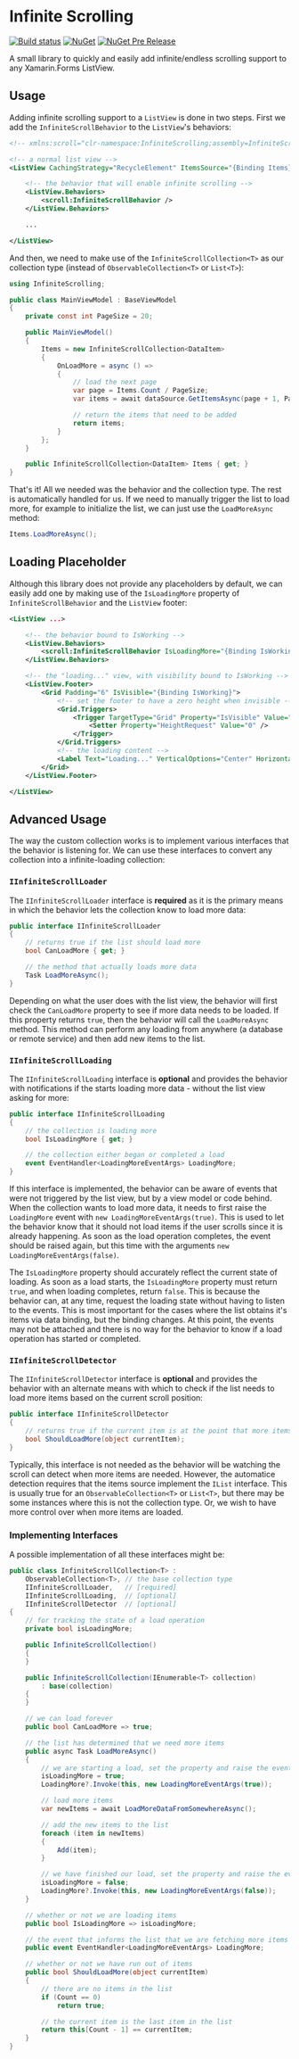 # Infinite Scrolling

[![Build status](https://ci.appveyor.com/api/projects/status/1vnc3u270h71sbyc/branch/master?svg=true)](https://ci.appveyor.com/project/mattleibow/infinitescrolling/branch/master)  [![NuGet](https://img.shields.io/nuget/dt/InfiniteScrolling.svg)](https://www.nuget.org/packages/InfiniteScrolling)  [![NuGet Pre Release](https://img.shields.io/nuget/vpre/InfiniteScrolling.svg)](https://www.nuget.org/packages/InfiniteScrolling)

A small library to quickly and easily add infinite/endless scrolling support to any Xamarin.Forms ListView.

## Usage

Adding infinite scrolling support to a `ListView` is done in two steps. First we add the `InfiniteScrollBehavior` to
the `ListView`'s behaviors:

```xml
<!-- xmlns:scroll="clr-namespace:InfiniteScrolling;assembly=InfiniteScrolling" -->

<!-- a normal list view -->
<ListView CachingStrategy="RecycleElement" ItemsSource="{Binding Items}">

    <!-- the behavior that will enable infinite scrolling -->
    <ListView.Behaviors>
        <scroll:InfiniteScrollBehavior />
    </ListView.Behaviors>

    ...

</ListView>
```

And then, we need to make use of the `InfiniteScrollCollection<T>` as our collection type (instead of 
`ObservableCollection<T>` or `List<T>`):

```csharp
using InfiniteScrolling;

public class MainViewModel : BaseViewModel
{
    private const int PageSize = 20;

    public MainViewModel()
    {
        Items = new InfiniteScrollCollection<DataItem>
        {
            OnLoadMore = async () =>
            {
                // load the next page
                var page = Items.Count / PageSize;
                var items = await dataSource.GetItemsAsync(page + 1, PageSize);

                // return the items that need to be added
                return items;
            }
        };
    }

    public InfiniteScrollCollection<DataItem> Items { get; }
}
```

That's it!
All we needed was the behavior and the collection type. The rest is automatically handled for us. If we need to
manually trigger the list to load more, for example to initialize the list, we can just use the `LoadMoreAsync`
method:

```csharp
Items.LoadMoreAsync();
```

## Loading Placeholder

Although this library does not provide any placeholders by default, we can easily add one by making use of the
`IsLoadingMore` property of `InfiniteScrollBehavior` and the `ListView` footer:

```xml
<ListView ...>

    <!-- the behavior bound to IsWorking -->
    <ListView.Behaviors>
        <scroll:InfiniteScrollBehavior IsLoadingMore="{Binding IsWorking}" />
    </ListView.Behaviors>

    <!-- the "loading..." view, with visibility bound to IsWorking -->
    <ListView.Footer>
        <Grid Padding="6" IsVisible="{Binding IsWorking}">
            <!-- set the footer to have a zero height when invisible -->
            <Grid.Triggers>
                <Trigger TargetType="Grid" Property="IsVisible" Value="False">
                    <Setter Property="HeightRequest" Value="0" />
                </Trigger>
            </Grid.Triggers>
            <!-- the loading content -->
            <Label Text="Loading..." VerticalOptions="Center" HorizontalOptions="Center" />
        </Grid>
    </ListView.Footer>

</ListView>
```

## Advanced Usage

The way the custom collection works is to implement various interfaces that the behavior is listening for. We can use
these interfaces to convert any collection into a infinite-loading collection:

### `IInfiniteScrollLoader`

The `IInfiniteScrollLoader` interface is **required** as it is the primary means in which the behavior lets the 
collection know to load more data:

```csharp
public interface IInfiniteScrollLoader
{
    // returns true if the list should load more
    bool CanLoadMore { get; }

    // the method that actually loads more data
    Task LoadMoreAsync();
}
```

Depending on what the user does with the list view, the behavior will first check the `CanLoadMore` property to see if
more data needs to be loaded. If this property returns `true`, then the behavior will call the `LoadMoreAsync` method.
This method can perform any loading from anywhere (a database or remote service) and then add new items to the list.

### `IInfiniteScrollLoading`

The `IInfiniteScrollLoading` interface is **optional** and provides the behavior with notifications if the starts 
loading more data - without the list view asking for more:

```csharp
public interface IInfiniteScrollLoading
{
    // the collection is loading more
    bool IsLoadingMore { get; }

    // the collection either began or completed a load
    event EventHandler<LoadingMoreEventArgs> LoadingMore;
}
```

If this interface is implemented, the behavior can be aware of events that were not triggered by the list view, but by
a view model or code behind. When the collection wants to load more data, it needs to first raise the `LoadingMore`
event with `new LoadingMoreEventArgs(true)`. This is used to let the behavior know that it should not load items if the
user scrolls since it is already happening. As soon as the load operation completes, the event should be raised again,
but this time with the arguments `new LoadingMoreEventArgs(false)`.

The `IsLoadingMore` property should accurately reflect the current state of loading. As soon as a load starts, the
`IsLoadingMore` property must return `true`, and when loading completes, return `false`. This is because the behavior
can, at any time, request the loading state without having to listen to the events. This is most important for the 
cases where the list obtains it's items via data binding, but the binding changes. At this point, the events may not be
attached and there is no way for the behavior to know if a load operation has started or completed.

### `IInfiniteScrollDetector`

The `IInfiniteScrollDetector` interface is **optional** and provides the behavior with an alternate means with which to
check if the list needs to load more items based on the current scroll position:

```csharp
public interface IInfiniteScrollDetector
{
    // returns true if the current item is at the point that more items are needed
    bool ShouldLoadMore(object currentItem);
}
```

Typically, this interface is not needed as the behavior will be watching the scroll can detect when more items are 
needed. However, the automatice detection requires that the items source implement the `IList` interface. This is 
usually true for an `ObservableCollection<T>` or `List<T>`, but there may be some instances where this is not the
collection type. Or, we wish to have more control over when more items are loaded.

### Implementing Interfaces

A possible implementation of all these interfaces might be:

```csharp
public class InfiniteScrollCollection<T> : 
    ObservableCollection<T>, // the base collection type
    IInfiniteScrollLoader,   // [required]
    IInfiniteScrollLoading,  // [optional]
    IInfiniteScrollDetector  // [optional]
{
    // for tracking the state of a load operation
    private bool isLoadingMore;

    public InfiniteScrollCollection()
    {
    }

    public InfiniteScrollCollection(IEnumerable<T> collection)
        : base(collection)
    {
    }

    // we can load forever
    public bool CanLoadMore => true;

    // the list has determined that we need more items
    public async Task LoadMoreAsync()
    {
        // we are starting a load, set the property and raise the event
        isLoadingMore = true;
        LoadingMore?.Invoke(this, new LoadingMoreEventArgs(true));

        // load more items
        var newItems = await LoadMoreDataFromSomewhereAsync();

        // add the new items to the list
        foreach (item in newItems)
        {
            Add(item);
        }

        // we have finished our load, set the property and raise the event
        isLoadingMore = false;
        LoadingMore?.Invoke(this, new LoadingMoreEventArgs(false));
    }

    // whether or not we are loading items
    public bool IsLoadingMore => isLoadingMore;

    // the event that informs the list that we are fetching more items
    public event EventHandler<LoadingMoreEventArgs> LoadingMore;

    // whether or not we have run out of items
    public bool ShouldLoadMore(object currentItem)
    {
        // there are no items in the list
        if (Count == 0)
            return true;

        // the current item is the last item in the list
        return this[Count - 1] == currentItem;
    }
}
```
